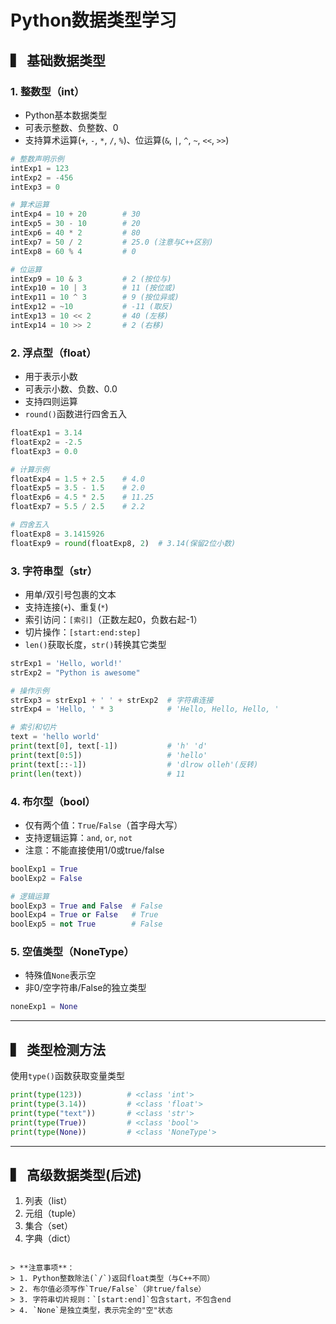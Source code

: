 # Python数据类型学习

## ▍ 基础数据类型

### 1. 整数型（int）
- Python基本数据类型
- 可表示整数、负整数、0
- 支持算术运算(`+`, `-`, `*`, `/`, `%`)、位运算(`&`, `|`, `^`, `~`, `<<`, `>>`)

```python
# 整数声明示例
intExp1 = 123
intExp2 = -456
intExp3 = 0

# 算术运算
intExp4 = 10 + 20        # 30
intExp5 = 30 - 10        # 20
intExp6 = 40 * 2         # 80
intExp7 = 50 / 2         # 25.0 (注意与C++区别)
intExp8 = 60 % 4         # 0

# 位运算
intExp9 = 10 & 3         # 2 (按位与)
intExp10 = 10 | 3        # 11 (按位或)
intExp11 = 10 ^ 3        # 9 (按位异或)
intExp12 = ~10           # -11 (取反)
intExp13 = 10 << 2       # 40 (左移)
intExp14 = 10 >> 2       # 2 (右移)
```

### 2. 浮点型（float）
- 用于表示小数
- 可表示小数、负数、0.0
- 支持四则运算
- `round()`函数进行四舍五入

```python
floatExp1 = 3.14
floatExp2 = -2.5
floatExp3 = 0.0

# 计算示例
floatExp4 = 1.5 + 2.5    # 4.0
floatExp5 = 3.5 - 1.5    # 2.0
floatExp6 = 4.5 * 2.5    # 11.25
floatExp7 = 5.5 / 2.5    # 2.2

# 四舍五入
floatExp8 = 3.1415926
floatExp9 = round(floatExp8, 2)  # 3.14(保留2位小数)
```

### 3. 字符串型（str）
- 用单/双引号包裹的文本
- 支持连接(`+`)、重复(`*`)
- 索引访问：`[索引]`（正数左起0，负数右起-1）
- 切片操作：`[start:end:step]`
- `len()`获取长度，`str()`转换其它类型

```python
strExp1 = 'Hello, world!'
strExp2 = "Python is awesome"

# 操作示例
strExp3 = strExp1 + ' ' + strExp2  # 字符串连接
strExp4 = 'Hello, ' * 3            # 'Hello, Hello, Hello, '

# 索引和切片
text = 'hello world'
print(text[0], text[-1])           # 'h' 'd'
print(text[0:5])                   # 'hello' 
print(text[::-1])                  # 'dlrow olleh'(反转)
print(len(text))                   # 11
```

### 4. 布尔型（bool）
- 仅有两个值：`True`/`False`（首字母大写）
- 支持逻辑运算：`and`, `or`, `not`
- 注意：不能直接使用1/0或true/false

```python
boolExp1 = True
boolExp2 = False

# 逻辑运算
boolExp3 = True and False  # False
boolExp4 = True or False   # True
boolExp5 = not True        # False
```

### 5. 空值类型（NoneType）
- 特殊值`None`表示空
- 非0/空字符串/False的独立类型

```python
noneExp1 = None
```

---

## ▍ 类型检测方法
使用`type()`函数获取变量类型

```python
print(type(123))          # <class 'int'>
print(type(3.14))         # <class 'float'>
print(type("text"))       # <class 'str'>
print(type(True))         # <class 'bool'>
print(type(None))         # <class 'NoneType'>
```

---

## ▍ 高级数据类型(后述)
1. 列表（list）
2. 元组（tuple）
3. 集合（set）
4. 字典（dict）
```

> **注意事项**：
> 1. Python整数除法(`/`)返回float类型（与C++不同）
> 2. 布尔值必须写作`True/False`（非true/false）
> 3. 字符串切片规则：`[start:end]`包含start，不包含end
> 4. `None`是独立类型，表示完全的"空"状态